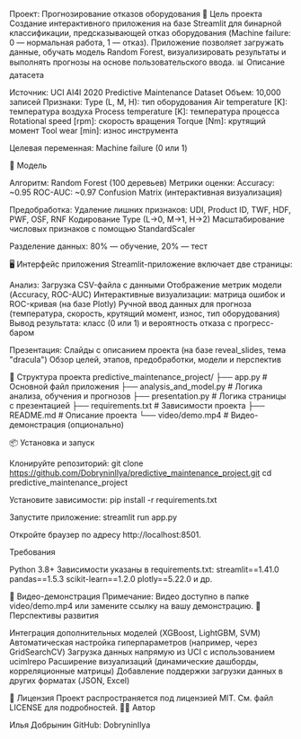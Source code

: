 Проект: Прогнозирование отказов оборудования
📌 Цель проекта
Создание интерактивного приложения на базе Streamlit для бинарной классификации, предсказывающей отказ оборудования (Machine failure: 0 — нормальная работа, 1 — отказ). Приложение позволяет загружать данные, обучать модель Random Forest, визуализировать результаты и выполнять прогнозы на основе пользовательского ввода.
📊 Описание датасета

Источник: UCI AI4I 2020 Predictive Maintenance Dataset
Объем: 10,000 записей
Признаки:
Type (L, M, H): тип оборудования
Air temperature [K]: температура воздуха
Process temperature [K]: температура процесса
Rotational speed [rpm]: скорость вращения
Torque [Nm]: крутящий момент
Tool wear [min]: износ инструмента


Целевая переменная: Machine failure (0 или 1)

🧠 Модель

Алгоритм: Random Forest (100 деревьев)
Метрики оценки:
Accuracy: ~0.95
ROC-AUC: ~0.97
Confusion Matrix (интерактивная визуализация)


Предобработка:
Удаление лишних признаков: UDI, Product ID, TWF, HDF, PWF, OSF, RNF
Кодирование Type (L→0, M→1, H→2)
Масштабирование числовых признаков с помощью StandardScaler


Разделение данных: 80% — обучение, 20% — тест

🖥️ Интерфейс приложения
Streamlit-приложение включает две страницы:

Анализ:
Загрузка CSV-файла с данными
Отображение метрик модели (Accuracy, ROC-AUC)
Интерактивные визуализации: матрица ошибок и ROC-кривая (на базе Plotly)
Ручной ввод данных для прогноза (температура, скорость, крутящий момент, износ, тип оборудования)
Вывод результата: класс (0 или 1) и вероятность отказа с прогресс-баром


Презентация:
Слайды с описанием проекта (на базе reveal_slides, тема "dracula")
Обзор целей, этапов, предобработки, модели и перспектив



📁 Структура проекта
predictive_maintenance_project/
├── app.py                    # Основной файл приложения
├── analysis_and_model.py     # Логика анализа, обучения и прогнозов
├── presentation.py           # Логика страницы с презентацией
├── requirements.txt          # Зависимости проекта
├── README.md                 # Описание проекта
└── video/demo.mp4            # Видео-демонстрация (опционально)

📦 Установка и запуск

Клонируйте репозиторий:
git clone https://github.com/DobryninIlya/predictive_maintenance_project.git
cd predictive_maintenance_project


Установите зависимости:
pip install -r requirements.txt


Запустите приложение:
streamlit run app.py


Откройте браузер по адресу http://localhost:8501.


Требования

Python 3.8+
Зависимости указаны в requirements.txt:
streamlit==1.41.0
pandas==1.5.3
scikit-learn==1.2.0
plotly==5.22.0
и др.



🎥 Видео-демонстрация
Примечание: Видео доступно в папке video/demo.mp4 или замените ссылку на вашу демонстрацию.
🚀 Перспективы развития

Интеграция дополнительных моделей (XGBoost, LightGBM, SVM)
Автоматическая настройка гиперпараметров (например, через GridSearchCV)
Загрузка данных напрямую из UCI с использованием ucimlrepo
Расширение визуализаций (динамические дашборды, корреляционные матрицы)
Добавление поддержки загрузки данных в других форматах (JSON, Excel)

📝 Лицензия
Проект распространяется под лицензией MIT. См. файл LICENSE для подробностей.
👨‍💻 Автор

Илья Добрынин
GitHub: DobryninIlya

